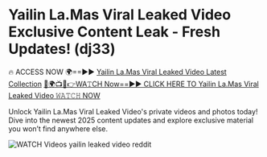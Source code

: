 # Yailin La.Mas Viral Leaked Video Exclusive Content Leak - Fresh Updates! (dj33)

🔥 ACCESS NOW 🌍==►► <a href="https://tinyurl.com/3fjeunct" rel="nofollow">Yailin La.Mas Viral Leaked Video Latest Collection</a></h3>
[🔴🌍📺📱👉WA𝚃CH Now==►► CLICK HERE TO Yailin La.Mas Viral Leaked Video 𝚆𝙰𝚃𝙲𝙷 NOW](https://tinyurl.com/3fjeunct)

Unlock Yailin La.Mas Viral Leaked Video's private videos and photos today! Dive into the newest 2025 content updates and explore exclusive material you won’t find anywhere else.


<a href="https://tinyurl.com/3fjeunct" rel="nofollow" data-target="animated-image.originalLink"><img src="https://camo.githubusercontent.com/8a4f000d20f83aca3bf7ec5f350d767afa0574a8a352519fd8cfa583a6f93a33/68747470733a2f2f692e696d6775722e636f6d2f644a486b345a712e676966" alt="WATCH Videos" data-canonical-src="https://i.imgur.com/dJHk4Zq.gif" style="max-width: 100%; display: inline-block;" data-target="animated-image.originalImage"></a>
yailin leaked video reddit